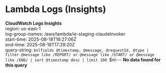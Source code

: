 ﻿# Lambda Logs (Insights)

**CloudWatch Logs Insights**  
region: us-east-1  
log-group-names: /aws/lambda/ie-staging-claudeInvoker  
start-time: 2025-08-18T16:27:06Z  
end-time: 2025-08-18T17:29:20Z  
query-string:
`$nlfields @timestamp, @message, @requestId, @type
| filter @message like /REPORT/ or @message like /START/ or @message like /END/
| sort @timestamp desc
| limit 100
`$nl---
**No data found for this query**

